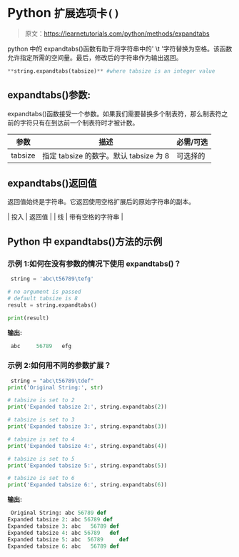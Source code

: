 # Python `扩展选项卡()`

> 原文：<https://learnetutorials.com/python/methods/expandtabs>

python 中的 expandtabs()函数有助于将字符串中的' \t '字符替换为空格。该函数允许指定所需的空间量。最后，修改后的字符串作为输出返回。

```py
**string.expandtabs(tabsize)** #where tabsize is an integer value 
```

## expandtabs()参数:

expandtabs()函数接受一个参数。如果我们需要替换多个制表符，那么制表符之前的字符只有在到达前一个制表符时才被计数。

| 参数 | 描述 | 必需/可选 |
| --- | --- | --- |
| tabsize | 指定 tabsize 的数字。默认 tabsize 为 8 | 可选择的 |

## expandtabs()返回值

返回值始终是字符串。它返回使用空格扩展后的原始字符串的副本。

| 投入 | 返回值 |
| 线 | 带有空格的字符串 |

## Python 中 expandtabs()方法的示例

### 示例 1:如何在没有参数的情况下使用 expandtabs()？

```py
 string = 'abc\t56789\tefg'

# no argument is passed
# default tabsize is 8
result = string.expandtabs()

print(result) 

```

**输出:**

```py
 abc     56789   efg 
```

### 示例 2:如何用不同的参数扩展？

```py
 string = "abc\t56789\tdef"
print('Original String:', str)

# tabsize is set to 2
print('Expanded tabsize 2:', string.expandtabs(2))

# tabsize is set to 3
print('Expanded tabsize 3:', string.expandtabs(3))

# tabsize is set to 4
print('Expanded tabsize 4:', string.expandtabs(4))

# tabsize is set to 5
print('Expanded tabsize 5:', string.expandtabs(5))

# tabsize is set to 6
print('Expanded tabsize 6:', string.expandtabs(6)) 

```

**输出:**

```py
 Original String: abc 56789 def
Expanded tabsize 2: abc 56789 def
Expanded tabsize 3: abc   56789 def
Expanded tabsize 4: abc 56789   def
Expanded tabsize 5: abc  56789     def
Expanded tabsize 6: abc   56789 def
```